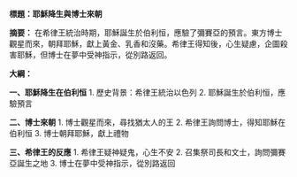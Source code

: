 **標題：耶穌降生與博士來朝**

**摘要：**
在希律王統治時期，耶穌誕生於伯利恒，應驗了彌賽亞的預言。東方博士觀星而來，朝拜耶穌，獻上黃金、乳香和沒藥。希律王得知後，心生疑慮，企圖殺害耶穌，但博士在夢中受神指示，從別路返回。

**大綱：**

**一、耶穌降生在伯利恒**
    1. 歷史背景：希律王統治以色列
    2. 耶穌誕生於伯利恒，應驗預言

**二、博士來朝**
    1. 博士觀星而來，尋找猶太人的王
    2. 希律王詢問博士，得知耶穌在伯利恒
    3. 博士朝拜耶穌，獻上禮物

**三、希律王的反應**
    1. 希律王疑神疑鬼，心生不安
    2. 召集祭司長和文士，詢問彌賽亞誕生之地
    3. 博士在夢中受神指示，從別路返回